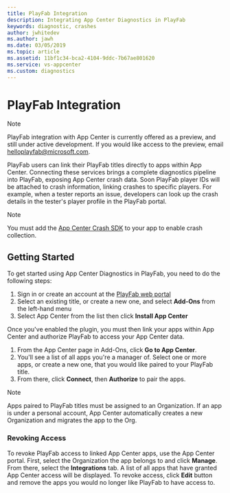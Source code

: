 ```yaml
---
title: PlayFab Integration
description: Integrating App Center Diagnostics in PlayFab
keywords: diagnostic, crashes
author: jwhitedev
ms.author: jawh
ms.date: 03/05/2019
ms.topic: article
ms.assetid: 11bf1c34-bca2-4104-9ddc-7b67ae801620
ms.service: vs-appcenter
ms.custom: diagnostics 
---
```


# PlayFab Integration

 > [!NOTE]
 > PlayFab integration with App Center is currently offered as a preview, and still under active development. If you would like access to the preview, email [helloplayfab@microsoft.com](mailto:helloplayfab@microsoft.com).

PlayFab users can link their PlayFab titles directly to apps within App Center. Connecting these services brings a complete diagnostics pipeline into PlayFab, exposing App Center crash data. Soon PlayFab player IDs will be attached to crash information, linking crashes to specific players. For example, when a tester reports an issue, developers can look up the crash details in the tester's player profile in the PlayFab portal.

> [!NOTE]
> You must add the [App Center Crash SDK](https://docs.microsoft.com/appcenter/sdk/) to your app to enable crash collection.

## Getting Started

To get started using App Center Diagnostics in PlayFab, you need to do the following steps:

1. Sign in or create an account at the [PlayFab web portal](https://playfab.com/)
2. Select an existing title, or create a new one, and select **Add-Ons** from the left-hand menu
3. Select App Center from the list then click **Install App Center**

Once you've enabled the plugin, you must then link your apps within App Center and authorize PlayFab to access your App Center data.

1. From the App Center page in Add-Ons, click **Go to App Center**.
2. You'll see a list of all apps you're a manager of. Select one or more apps, or create a new one, that you would like paired to your PlayFab title.
3. From there, click **Connect**, then **Authorize** to pair the apps.

 > [!NOTE]
 > Apps paired to PlayFab titles must be assigned to an Organization. If an app is under a personal account, App Center automatically creates a new Organization and migrates the app to the Org.

### Revoking Access

To revoke PlayFab access to linked App Center apps, use the App Center portal. First, select the Organization the app belongs to and click **Manage**. From there, select the **Integrations** tab. A list of all apps that have granted App Center access will be displayed. To revoke access, click **Edit** button and remove the apps you would no longer like PlayFab to have access to.
